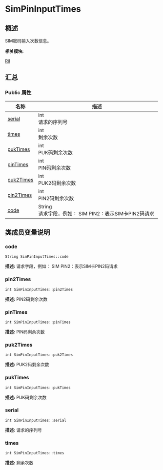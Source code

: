 # SimPinInputTimes


## 概述

SIM密码输入次数信息。

**相关模块:**

[Ril](_ril.md)


## 汇总


### Public 属性

  | 名称 | 描述 | 
| -------- | -------- |
| [serial](#serial) | int<br/>请求的序列号&nbsp; | 
| [times](#times) | int<br/>剩余次数&nbsp; | 
| [pukTimes](#puktimes) | int<br/>PUK码剩余次数&nbsp; | 
| [pinTimes](#pintimes) | int<br/>PIN码剩余次数&nbsp; | 
| [puk2Times](#puk2times) | int<br/>PUK2码剩余次数&nbsp; | 
| [pin2Times](#pin2times) | int<br/>PIN2码剩余次数&nbsp; | 
| [code](#code) | String<br/>请求字段，例如：&nbsp;SIM&nbsp;PIN2：表示SIM卡PIN2码请求&nbsp; | 


## 类成员变量说明


### code

  
```
String SimPinInputTimes::code
```
**描述:**
请求字段，例如： SIM PIN2：表示SIM卡PIN2码请求


### pin2Times

  
```
int SimPinInputTimes::pin2Times
```
**描述:**
PIN2码剩余次数


### pinTimes

  
```
int SimPinInputTimes::pinTimes
```
**描述:**
PIN码剩余次数


### puk2Times

  
```
int SimPinInputTimes::puk2Times
```
**描述:**
PUK2码剩余次数


### pukTimes

  
```
int SimPinInputTimes::pukTimes
```
**描述:**
PUK码剩余次数


### serial

  
```
int SimPinInputTimes::serial
```
**描述:**
请求的序列号


### times

  
```
int SimPinInputTimes::times
```
**描述:**
剩余次数
